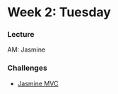 # Week 2: Tuesday

### Lecture

AM: Jasmine

### Challenges

- [Jasmine MVC](../../../../jasmine-mvc-challenge)
